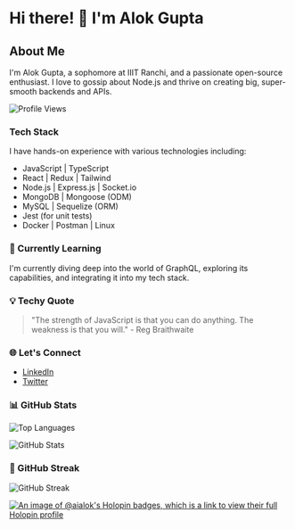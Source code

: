 # Hi there! 👋 I'm Alok Gupta

## About Me
I'm Alok Gupta, a sophomore at IIIT Ranchi, and a passionate open-source enthusiast. I love to gossip about Node.js and thrive on creating big, super-smooth backends and APIs.

![Profile Views](https://komarev.com/ghpvc/?username=aialok&label=Profile%20views&color=0e75b6&style=flat)


### Tech Stack
I have hands-on experience with various technologies including:
- JavaScript | TypeScript
- React | Redux | Tailwind
- Node.js | Express.js | Socket.io
- MongoDB | Mongoose (ODM)
- MySQL | Sequelize (ORM)
- Jest (for unit tests)
- Docker | Postman | Linux

### 🚀 Currently Learning
I'm currently diving deep into the world of GraphQL, exploring its capabilities, and integrating it into my tech stack.

### 💡 Techy Quote
> "The strength of JavaScript is that you can do anything. The weakness is that you will." - Reg Braithwaite

### 🌐 Let's Connect
- [LinkedIn](https://www.linkedin.com/in/aialok/)
- [Twitter](https://twitter.com/ai_alok)

### 📊 GitHub Stats
![Top Languages](https://github-readme-stats.vercel.app/api/top-langs/?username=aialok&layout=compact)

![GitHub Stats](https://github-readme-stats-peach-pi.vercel.app/api?username=aialok&show_icons=true&hide_title=true&include_all_commits=true&count_private=true&bg_color=45,2b8eaf,b222a8&text_color=ffffff&icon_color=ffffff&title_color=ffffff&border_color=000000)

### 🚀 GitHub Streak
![GitHub Streak](https://github-readme-streak-stats.herokuapp.com/?user=aialok)



[![An image of @aialok's Holopin badges, which is a link to view their full Holopin profile](https://holopin.me/aialok)](https://holopin.io/@aialok)

